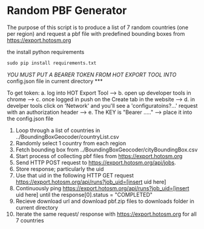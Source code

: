 #  Random PBF Generator

The purpose of this script is to produce a list of 7 random countries (one per region) and request a pbf file with
predefined bounding boxes from https://export.hotosm.org


the install python requirements
```python
sudo pip install requirements.txt
```


*YOU MUST PUT A BEARER TOKEN FROM HOT EXPORT TOOL INTO* config.json file in current directory ***

To get token:
    a. log into HOT Export Tool -->
    b. open up developer tools in chrome -->
    c. once logged in push on the Create tab in the website -->
    d. in develper tools click on 'Network' and you'll see a 'configuratoins?...' request with an authorization header -->
    e. The KEY is "Bearer ....." --> place it into the config.json file

 1. Loop through a list of countries in ../BoundingBoxGeocoder/countryList.csv
 2. Randomly select 1 country from each region
 3. Fetch bounding box from ../BoundingBoxGeocoder/cityBoundingBox.csv
 4. Start process of collecting pbf files from https://export.hotosm.org
 5. Send HTTP POST request to https://export.hotosm.org/api/jobs.
 6. Store response; particularly the uid
 7. Use that uid in the following HTTP GET request https://export.hotosm.org/api/runs?job_uid=[insert uid here]
 8. Continuously ping https://export.hotosm.org/api/runs?job_uid=[insert uid here] until the response[0].status = "COMPLETED"
 9. Recieve download url and download pbf.zip files to downloads folder in current directory
 10. Iterate the same request/ response with https://export.hotosm.org for all 7 countries
